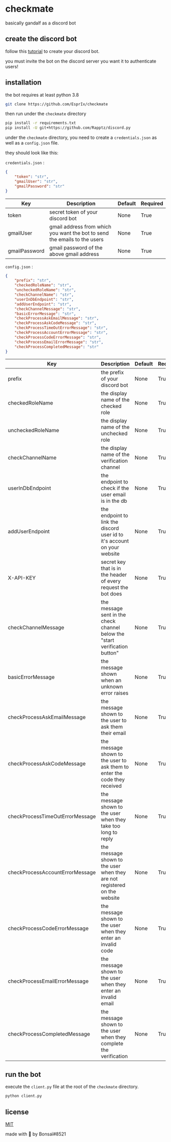 # checkmate

basically gandalf as a discord bot

## create the discord bot

follow this [tutorial](https://discordpy.readthedocs.io/en/stable/discord.html) to create your discord bot.

you must invite the bot on the discord server you want it to authenticate users!

## installation

the bot requires at least python 3.8

```bash
git clone https://github.com/EsprIx/checkmate
```

then run under the `checkmate` directory

```bash
pip install -r requirements.txt
pip install -U git+https://github.com/Rapptz/discord.py
```

under the `checkmate` directory, you need to create a `credentials.json` as well as a `config.json` file.

they should look like this:

`credentials.json` :

```json
{
    "token": "str",
    "gmailUser": "str",
    "gmailPassword": "str"
}
```

| Key           | Description                                                               | Default | Required |
| ------------- | ------------------------------------------------------------------------- | ------- | -------- |
| token         | secret token of your discord bot                                          | None    | True     |
| gmailUser     | gmail address from which you want the bot to send the emails to the users | None    | True     |
| gmailPassword | gmail password of the above gmail address                                 | None    | True     |

`config.json` :

```json
{
    "prefix": "str",
    "checkedRoleName": "str",
    "uncheckedRoleName": "str",
    "checkChannelName": "str",
    "userInDbEndpoint": "str",
    "addUserEndpoint": "str",
    "checkChannelMessage": "str",
    "basicErrorMessage": "str",
    "checkProcessAskEmailMessage": "str",
    "checkProcessAskCodeMessage": "str",
    "checkProcessTimeOutErrorMessage": "str",
    "checkProcessAccountErrorMessage": "str",
    "checkProcessCodeErrorMessage": "str",
    "checkProcessEmailErrorMessage": "str",
    "checkProcessCompletedMessage": "str"
}
```

| Key                             | Description                                                                 | Default | Required |
| ------------------------------- | --------------------------------------------------------------------------- | ------- | -------- |
| prefix                          | the prefix of your discord bot                                              | None    | True     |
| checkedRoleName                 | the display name of the checked role                                        | None    | True     |
| uncheckedRoleName               | the display name of the unchecked role                                      | None    | True     |
| checkChannelName                | the display name of the verification channel                                | None    | True     |
| userInDbEndpoint                | the endpoint to check if the user email is in the db                        | None    | True     |
| addUserEndpoint                 | the endpoint to link the discord user id to it's account on your website    | None    | True     |
| X-API-KEY                       | secret key that is in the header of every request the bot does              | None    | True     |
| checkChannelMessage             | the message sent in the check channel below the "start verification button" | None    | True     |
| basicErrorMessage               | the message shown when an unknown error raises                              | None    | True     |
| checkProcessAskEmailMessage     | the message shown to the user to ask them their email                       | None    | True     |
| checkProcessAskCodeMessage      | the message shown to the user to ask them to enter the code they received   | None    | True     |
| checkProcessTimeOutErrorMessage | the message shown to the user when they take too long to reply              | None    | True     |
| checkProcessAccountErrorMessage | the message shown to the user when they are not registered on the website   | None    | True     |
| checkProcessCodeErrorMessage    | the message shown to the user when they enter an invalid code               | None    | True     |
| checkProcessEmailErrorMessage   | the message shown to the user when they enter an invalid email              | None    | True     |
| checkProcessCompletedMessage    | the message shown to the user when they complete the verification           | None    | True     |

## run the bot

execute the `client.py` file at the root of the `checkmate` directory.

```bash
python client.py
```

## license

[MIT](https://choosealicense.com/licenses/mit/)

made with 🤍 by Bonsaï#8521
